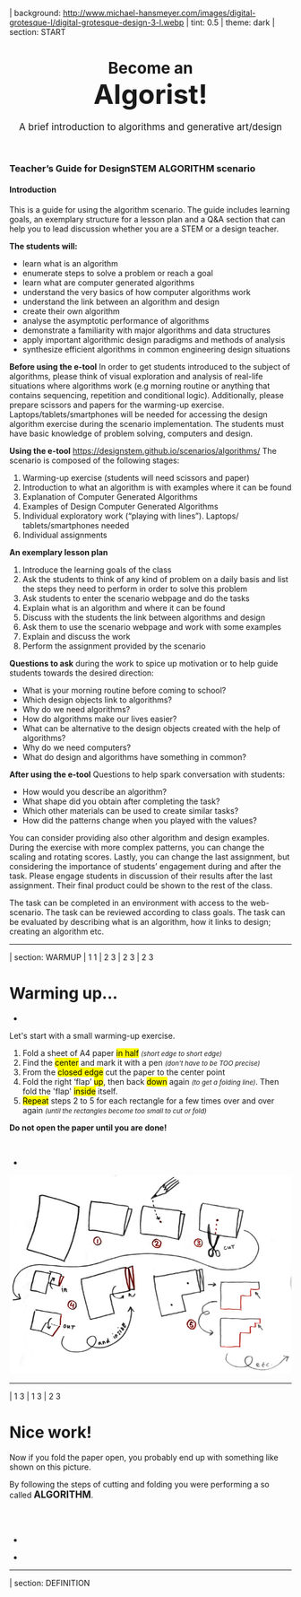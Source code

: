 | background: http://www.michael-hansmeyer.com/images/digital-grotesque-I/digital-grotesque-design-3-l.webp
| tint: 0.5
| theme: dark
| section: START

<center><div>

# Become an <br /><big><big><big>Algorist!</big></big></big>

<big>A brief introduction to algorithms and generative art/design</big>

<p /><br />

<f-next-button title="Start" />


</div></center>

<f-notes width="50vw" style="font-family:var(--font-serif); --base:10px; --primary:var(--darkgray)">

### Teacher’s Guide for DesignSTEM ALGORITHM scenario

#### Introduction

This is a guide for using the algorithm scenario. The guide includes learning goals, an exemplary structure for a lesson plan and a Q&A section that can help you to lead discussion whether you are a STEM or a design teacher.

**The students will:**
- learn what is an algorithm
- enumerate steps to solve a problem or reach a goal
- learn what are computer generated algorithms
- understand the very basics of how computer algorithms work
- understand the link between an algorithm and design
- create their own algorithm
- analyse the asymptotic performance of algorithms
- demonstrate a familiarity with major algorithms and data structures
- apply important algorithmic design paradigms and methods of analysis
- synthesize efficient algorithms in common engineering design situations


**Before using the e-tool**
In order to get students introduced to the subject of algorithms, please think of visual exploration and analysis of real-life situations where algorithms work (e.g morning routine or anything that contains sequencing, repetition and conditional logic). Additionally, please prepare scissors and papers for the warming-up exercise. Laptops/tablets/smartphones will be needed for accessing the design algorithm exercise during the scenario implementation.
The students must have basic knowledge of problem solving, computers and design. 


**Using the e-tool** https://designstem.github.io/scenarios/algorithms/
The scenario is composed of the following stages:
1. Warming-up exercise (students will need scissors and paper)
2. Introduction to what an algorithm is with examples where it can be found
3. Explanation of Computer Generated Algorithms
4. Examples of Design Computer Generated Algorithms
5. Individual exploratory work (“playing with lines”). Laptops/ tablets/smartphones needed
6. Individual assignments

**An exemplary lesson plan**
1. Introduce the learning goals of the class
2. Ask the students to think of any kind of problem on a daily basis and list the steps they need to perform in order to solve this problem
3. Ask students to enter the scenario webpage and do the tasks
4. Explain what is an algorithm and where it can be found
5. Discuss with the students the link between algorithms and design
6. Ask them to use the scenario webpage and work with some examples
7. Explain and discuss the work
8. Perform the assignment provided by the scenario


**Questions to ask** during the work to spice up motivation or to help guide students towards the desired direction:
* What is your morning routine before coming to school?
* Which design objects link to algorithms?
* Why do we need algorithms?
* How do algorithms make our lives easier?
* What can be alternative to the design objects created with the help of algorithms? 
* Why do we need computers?
* What do design and algorithms have something in common?

**After using the e-tool**
Questions to help spark conversation with students:
* How would you describe an algorithm?
* What shape did you obtain after completing the task?
* Which other materials can be used to create similar tasks?
* How did the patterns change when you played with the values?

You can consider providing also other algorithm and design examples. During the exercise with more complex patterns, you can change the scaling and rotating scores. Lastly, you can change the last assignment, but considering the importance of students’ engagement during and after the task. Please engage students in discussion of their results after the last assignment. Their final product could be shown to the rest of the class.
 
The task can be completed in an environment with access to the web-scenario.
The task can be reviewed according to class goals.
The task can be evaluated by describing what is an algorithm, how it links to design; creating an algorithm etc.


</f-notes>

---










| section: WARMUP
| 1 1
| 2 3 
| 2 3
| 2 3


# Warming up... 

-
 
Let's start with a small warming-up exercise.

1. Fold a sheet of A4 paper <mark>in half</mark> <small>*(short edge to short edge)*</small> 
2. Find the <mark>center</mark> and mark it with a pen  <small>*(don't have to be TOO precise)*</small> 
3. From the <mark>closed edge</mark> cut the paper to the center point 
4. Fold the right ‘flap’ <mark>up</mark>, then back <mark>down</mark> again <small>*(to get a folding line)*</small>. Then fold the 'flap' <mark>inside</mark> itself.
5. <mark>Repeat</mark> steps 2 to 5 for each rectangle for a few times over and over again <small>*(until the rectangles become too small to cut or fold)*</small>

**Do not open the paper until you are done!**

<br />

<f-prev-button /> <f-next-button title="Next: see the result" />

-

![Origami instructions](./images/origami-instructions.jpg "Origami instructions")


---











| 1 3 
| 1 3
| 2 3
 
# Nice work! 
 
Now if you fold the paper open, you probably end up with something like shown on this picture. 
 
By following the steps of cutting and folding you were performing a so called <big>**ALGORITHM**</big>.

<br /><br />

-

<f-prev-button /> <f-next-button title="Next: definition" />

-

<f-image src="./images/origami-output.jpg" style="background-position:50% 50%;" />

<!-- ![Origami result](./images/origami-output.jpg "Origami result") -->

---









| section: DEFINITION

<div style="display:flex; flex-direction:column; justify-content: center; align-items: center; height: 85vh; text-align:center;">

# <big>an Algorithm</big>

### in mathematics and computer science, is an unambiguous specification of how to solve a class of problems [(Wikipedia)](https://en.wikipedia.org/wiki/Algorithm).

<br />

Or to put it simple:

### <mark>an algorithm is a set of certain steps needed to solve a problem</mark> 
  
<br /><br />

<f-prev-button /> <f-next-button title="Next: they are everywhere!" />
</div>
  

---










| section: EVERYDAY_ALGORITHMS
| 1 3
| 1 3
| 2 3 
 
# Actually, we solve problems with algorithms every day

Probably without even noticing. These are often called <mark>everyday algorithms</mark>. Let's take a look at some examples. 
 
Maybe the most common example of an everyday algorithm is ***cooking***.

-

<f-prev-button /> <f-next-button title="Next: more everyday algorithms" />

-

<f-image src="./images/everyday-recipe.jpg" />

<!-- ![Cooking](./images/everyday-recipe.jpg "Cooking")  -->
 
~<center><small><small>*You have to follow certain steps (recipe) to make a delicious meal.*</small></small></center>~

---











| 1 1
| 2 3
| 4 4

# More examples of everyday algorithms

-

#### Folding a t-shirt
 
![T-shirt folding](./images/everyday-tshirt.jpg "T-shirt folding") 
 
~<center><small><small>*There are more than one methods to fold a t-shirt. Every method is a "different algorithm" of t-shirt folding.*</small></small></center>~

-

#### Building a brick wall
 
![Brick wall](./images/everyday-wall.jpg "Brick wall") 
 
~<center><small><small>*Building a stable brick wall is based on an algorithm too: you have to put the bricks so that every other row of bricks is shifted by half compared to previous one.*</small></small></center>~

-

<f-hr />
<br />

<f-prev-button /> <f-next-button title="Next: computer algorithms" />

## &nbsp;

---








| section: COMPUTER_ALGORITHMS
| 1 1 3
| 1 1 3
| 1 1 3
| 2 2 3

# Computer generated algorithms


Cooking, folding a t-shirt, building a wall. These activities consist of relatively simple instructions (i.e. ‘algorithms’).

### Computers also perform algorithms. More complex algorithms may require a lot of computing power - so much that normally people cannot manage it by themselves.
 
Computers and design go together well. This last decade has seen the emergence of a new way of designing that’s all about the conscious use of algorithms mixed with the computational power of computers. A lot of designers, artists and architects have been using computers and complex algorithms to create stunning work.

-

<f-prev-button /> <f-next-button title="Next" />

-


---







| 1 1 3
| 1 1 3
| 1 1 3
| 2 2 3


# It is important to remember:

- Not all computational design is generative design
- And not all generative design is computational.
- Not every use of computer in design is ‘generative’

### Let's take a look at some examples of computer generated algorithms design

-

<f-prev-button /> <f-next-button title="Next: algorithms in design" />

-

---







| section: EXAMPLES 

| 1 1 2
| 1 1 3

<!-- ![Example 1](./images/candy-hansmeyer.jpg "Example 1") -->
<f-image src="./images/candy-hansmeyer.jpg" style="background-position:50% 90%;" />

<small>~*Zauberflöte 2018 (available at http://www.michael-hansmeyer.com/zauberfloete, accessed on 24.01.2019)*~</small>

# &nbsp;

-

## Grotto set design by Michael Hansmeyer
 
Grotto set design for Mozart's opera Zauberflöte, directed by Romoeo Castellucci

~*“I want to assume the mozartian potion and bring it to its maximum effect, and here in the gardens is the artificial grotto, the feathers of the fowler, the ceruse white with the artificial fly, the symmetry, palace of the 18th century.”*~

*http://www.michael-hansmeyer.com/*

<br /><br />

<f-prev-button /> <f-next-button title="Next" />

---









| 1 1 2
| 1 1 3

<!-- ![Example 1](./images/candy-dezeen.jpg "Example 1") -->
<f-image src="./images/candy-dezeen.jpg" style="background-position:30% 50%;" />

<small>~*Tucker 2016, (available at https://www.dezeen.com/2016/03/26/stefan-bassing-barlett-school-architecture-digital-modelling-table-no-1-2-identical-components/, accessed on 24.01.2019)*~</small>

# &nbsp;

-

## A table by Stefan Bassing

Designer Stefan Bassing has used digital modelling to create a pair of tables, made from repetitive elements to simplify the production process.

~*“Once the furniture is created as a digital model, the role of the computer is at forefront. The computer numerically controls (CNC) the bending machine, converting steel rods into parts for use. Then, these would be assembled by a craftsperson, before being copper plated.”*~

*https://stefanbassing.com/*


<br /><br />

<f-prev-button /> <f-next-button title="Next" />


---








| 1 1 2
| 1 1 3

<!-- ![Example 2](./images/candy-maclachlan.jpg "Example 2") -->

<f-image src="./images/candy-maclachlan.jpg" style="background-position:50% 50%" />

<small>~*Entangle 2017 (available at https://lynnemaclachlan.co.uk/blogs/projects/entangle-wall-tiles, accessed on 24.01.2019)*~</small>

# &nbsp;

-

## “Entangle” Wall Tiles by Lynne MacLachlan

“Entangle” is a 3D printed wall tilling system, taking inspiration from mathematical tiling principles and quantum mechanics.

~*“Based on the mathematical principles of Truchet tiles, two modular segments can be combined in a myriad of different ways. It is possible to create various wave patterns, knot designs, complex repeating patterns or fill space in an apparently random fashion. (McLachlan 2017).”*~
 
https://lynnemaclachlan.co.uk/

<br /><br />

<f-prev-button /> <f-next-button title="Next" />

---








| 1 1 2
| 1 1 3

<!-- ![Example 2](./images/candy-sandspline.jpg "Example 2") -->

<f-image src="./images/candy-sandspline.jpg" style="background-position:50% 50%" />

<small>~*Sand spline (available at  https://inconvergent.net/generative/sand-spline/, accessed on 24.01.2019)*~</small>

# &nbsp;

-

## “Sand Spline” - generative art by Anders Hoff

The idea is based on the concept of mathematical B-splines.

The author mentions that in mathematics a B-spline is a smooth spline that is drawn from a number of nodes (control points) without necessarily passing through the nodes themselves.

https://inconvergent.net/

<br /><br />

<f-prev-button /> <f-next-button title="Next" />

---








| 1 1 2
| 1 1 3

<!-- ![Example 3](./images/candy-softkill.jpg "Example 3") -->




<f-image src="./images/candy-softkill.jpg" style="background-position:50% 50%" />

<div>
        
  <small>~*Fairs 2012 (available at https://www.dezeen.com/2012/10/23/protohouse-by-softkill-design/, accessed on 24.01.2019)*~</small>

</div>

# &nbsp;

-

## “ProtoHouse” by SoftKill

Softkill Design has recently completed “ProtoHouse”, a prototype for the first 3D printed house, that has the same structure as human bones.

The ProtoHouse project was developed in the Architectural Association School's Design Research Lab within the 'behavioral matter' studio of Robert Stuart-Smith. The project investigated the architectural potential of the latest Selective Laser Sintering technologies, testing the boundaries of large scale 3D printing. The designing was done with computer algorithms that micro-organize the printed material itself.

http://protohouse.tumblr.com/

<br /><br />

<f-prev-button /> <f-next-button title="Next" />

---








| 1 1 3
| 1 1 3
| 2 2 3


# Ok...

You might think that probably they use very expensive supercomputers plus knowledge of wizardry to make such stuff. However, with basic knowledge of coding we can demonstrate that ***even quite simple sets of rules can create quite interesting results***. 

-

<f-prev-button /> <f-next-button />

-



---








| section: THEORY
| 1 1 1 1 1
| 2 3 4 5 6
| 7 7 7 7 7 

## But first, we have to understand the very basics of how computer algorithms work. It possesses five key aspects:

-

# **1**
### FINITENESS
The algorithm **must always terminate** after a finite number of steps.

-

# **2**
### DEFINITENESS
**Each step must be precisely defined;** the actions to be carried out must be rigorously and unambiguously specified for each case.

-

# **3** 
### INPUT 
An algorithm **has zero or more inputs**, taken from a specified set of objects.

-

# **4** 
### OUTPUT
An algorithm **has one or more outputs**, which have a specified relation to the inputs.

-

# **5** 
### EFFECTIVENESS
**All operations** to be performed must be **sufficiently basic** that they can be done exactly and in finite length (Knut 1997)

-

<br />

<f-prev-button /> <f-next-button title="Next" />

---







| rows: 1fr auto 1fr
| 1 1 1
| 2 3 4
| 5 5 5

## More specifically, an algorithm is composed of:

-

<f-card
  color="var(--darkergray)"
  background="var(--lightergray)"
  style="text-align: center;"
>
  
  # **1**
  ### INPUT 
  you feed some parameters (variables) or data to your algorithm


</f-card>

-

<f-card
  color="var(--darkergray)"
  background="var(--lightergray)"
  style="text-align: center;"
>

# **2**
### PROCESSING 
algorithm does the computing

</f-card>

-

<f-card
  color="var(--darkergray)"
  background="var(--lightergray)"
  style="text-align: center;"
>

# **3**
### OUTPUT
you get a result

</f-card>

-

<f-prev-button /> <f-next-button />




---








| section: INTERACTIVE


<center>

<div style="max-width:1024px;">

## Let's play with some interactive examples

With this examples you can see how most basic operations like **repeating, scaling and rotating** can generate quite complex patterns from most basic objects like **lines, squares and circles**.    

### &nbsp;

<f-prev-button /> <f-next-button title="Go!" />

</div>

</center>

---











| 1 2 2
| 3 4 4 
 
## **1** Just some lines

-

***Move the sliders*** and see what happens. Nothing too special here &ndash; our simple algorithm creates a grid of small lines that change when parameters change. Parameters change when you move the sliders. You should see some kind of a dashed lines pattern. That's it.



-

<!-- <f-slider title="Grid size" 
    from="0.2"
    to="2"
    step="0.01"
    :value="0.6"
    v-on:value="i => set('step1', i)"
/>
<f-slider title="Line length" 
    from="-1"
    to="1"
    step="0.01"
    :value="0.01"
    v-on:value="i => set('width1', i)"
/> -->

<f-slider title="Grid size" 
    from="0.2"
    to="2"
    step="0.01"
    :value="0.6"
    set="step1"
/>
<f-slider title="Line length" 
    from="-1"
    to="1"
    step="0.01"
    :value="0.01"
    set="width1"
/>

<br />

<small>***HINT:*** *Try to make the grid size smaller than 0.5 and line longer than 0.2*</small>

<br /><br />

<f-prev-button /> <f-next-button title="Next: add rotation" v-if="get('step1') < 0.5 && Math.abs(get('width1')) > 0.2" />

-

<f-scene width="600" height="400" style="border:1px solid var(--lightgray); width:100%; height:100%;" >
  <f-grid-pattern :cols="2+Math.round(4/get('step1',0.6))" :rows="2+Math.round(4/get('step1',0.6))" :step="get('step1',0.6)">
    <f-line 
      :points="[ 
        { x: -get('width1', 0.1)/2, y: 0 }, 
        { x: get('width1', 0.1), y: 0 }, 
      ]"  
      :stroke-width="3"  
    /> 
  </f-grid-pattern>
</f-scene>


---











| 1 2 2
| 3 4 4

## **2** Let's add rotation

-

<small>Ok, now you have three sliders - we have added ***rotation***. Play with them and see if you can create any interesting output. </small>

-

<f-slider title="Grid size" 
    from="0.26"
    to="1"
    step="0.02"
    :value="0.3"
    set="step2"
/>
<f-slider title="Line length" 
    from="-3"
    to="3"
    step="0.05"
    :value="0.01"
    set="width2"
/>
<f-slider title="Rotation" 
    from="-180"
    to="180"
    step="0.1"
    :value="0.01"
    set="rotation2"
    plain="false"
/>

<br />

<small>***HINT:*** *Try to make the grid size smaller than 0.3, line longer than 1 and rotation bigger than 30*</small>

<br /><br />

<f-prev-button /> <f-next-button title="Next: boxes" v-if="get('step2') < 0.3 && Math.abs(get('width2')) > 1 && Math.abs(get('rotation2')) > 30" />

-

<f-scene  width="600" height="400" style="border:1px solid var(--lightgray); width:100%; height:100%; " >
  <f-grid-pattern :cols="2+Math.round(4/get('step2',0.6))" :rows="2+Math.round(4/get('step2',0.6))" :step="get('step2',0.3)">
    <f-group :rotation=" get('rotation2',0) "> 
      <f-line
        :points="[ 
          { x: -get('width2', 0)/2, y: 0 }, 
          { x: get('width2', 0), y: 0 }, 
        ]"  
        :stroke-width="3"  
      /> 
    </f-group>
  </f-grid-pattern>
</f-scene>

---











| 1 2 2
| 3 4 4

## **3**  Boxes

-

Simple lines can get boring quite fast. Let's explore a few more complex shapes. Now let's play with a box. Boxes can get pretty cool if you make them ***overlap*** and ***rotate*** them a bit. Give it a try!

-


<f-slider title="Grid size" 
    from="0.3"
    to="2"
    step="0.02"
    :value="0.9"
    v-on:value="i => set('step3', i)"
/>
<f-slider title="Box size" 
    from="-3"
    to="3"
    step="0.02"
    :value="0.6"
    v-on:value="i => set('width3', i)"
/>
<f-slider title="Rotation" 
    from="-180"
    to="180"
    step="0.1"
    :value="-0.001"
    v-on:value="i => set('rotation3', i)"
/>

<br />

<small>***HINT:*** *Try to make the grid size smaller than 0.5, box bigger than 1 and rotation higher than 45*</small>

<br /><br />

<f-prev-button /> <f-next-button title="Next: circles" v-if="get('step3') < 0.5 && Math.abs(get('width3')) > 1 && Math.abs(get('rotation3')) > 45" />

-

<f-scene  width="600" height="400" style="border:1px solid var(--lightgray); width:100%; height:100%; ">
  <f-grid-pattern :cols="2+Math.round(4/get('step3',0.6))" :rows="2+Math.round(4/get('step3',0.6))" :step="get('step3',0.9)">
    <f-group :rotation="get('rotation3',0)"> 
      <!-- <f-box 
        :stroke-width="3"  
        :width = "get('width3',0.6)" 
        :height = "get('width3',0.6)" 
      />  -->
      <f-box 
        :stroke-width="3"  
        :scale="get('width3',0.6)" 
      /> 
    </f-group>
  </f-grid-pattern>
</f-scene>

---











| 1 2 2
| 3 4 4

## **4** Circles

-

***Circles are just CRAZY!*** Remember - all we are doing here is to repeat one simple circle and adjusting its radius, but the visual output can get very complex and interenting.

-

<f-slider title="Grid size" 
    from="0.2"
    to="2"
    step="0.01"
    :value="0.5"
    v-on:value="i => set('step4', i)"
/>
<f-slider title="Circle size" 
    from="0.1"
    to="2"
    step="0.01"
    :value="0.2"
    v-on:value="i => set('width4', i)"
/>

<br />

<small>***HINT:*** *Try to make the grid size smaller than 0.4 and circle bigger than 1*</small>

<br /><br />

<f-prev-button /> <f-next-button title="Next: random" v-if="get('step4') < 0.4 && get('width4') > 1" />

-

<f-scene  width="600" height="400" style="border:1px solid var(--lightgray); width:100%; height:100%; ">
  <f-grid-pattern :cols="2+Math.round(4/get('step4',0.6))" :rows="2+Math.round(4/get('step4',0.6))" :step="get('step4',0.5)">
    <f-group> 
      <f-circle 
          :stroke-width="3"  
          :r = "get('width4',0.2)" 
        /> 
    </f-group>
  </f-grid-pattern>
</f-scene>

---











| 1 2 2
| 3 4 4
| 5 6 7

## **5** Random

-

Too much control may not always be a good thing &mdash; sometimes you get more interesting and unexpected results if you just let things to happen. Let's allow the computer to generate ***random*** patterns &mdash; all you have to do is to ***press the button***. 

-

<button 
    v-on:click="set( 'randomR', randomizer( 0.2, 1) )" class="primary"
    style="background:var(--blue)">Random generator</button>



<small v-if="get('randomR')">***HINT:*** *If the pattern looks boring, press the button again - you'll get a new one*</small>

<br /><br />

<f-prev-button /> <f-next-button v-if="get('randomR')" title="Next" />

-

<f-scene  width="600" height="400" style="border:1px solid var(--lightgray); width:100%; height:100%; ">
  <f-grid-pattern :cols="2+Math.round(4/randomizer(0.2, 0.6))" :rows="2+Math.round(4/randomizer(0.2, 0.6))" :step="randomizer(0.2, 0.6)">
    <f-group> 
      <f-circle 
          :stroke-width="3"  
          :r = "get('randomR')" 
        />  
    </f-group>
  </f-grid-pattern>
</f-scene>


---










| rows: 1fr 2fr 1fr
| cols: 3fr 1fr

| 1 
| 2 
| 3 

# That was just a beginning

-

With these examples you can see how simple shapes combined and some basic operations like repeating, scaling and rotating generate a lot of complex patterns.

When we add other important properties like colour, stroke width, transparency and so on, we can alter the algorithm and have different output.

Plus it is possible to let different functions and/or data, such as randomness, noise, sine wave, user input, voice, weather information, tweets etc affect the parameters and then we have much more options and complex results.

But let all this be a subject for the next time :)

-

<f-prev-button /> <f-next-button title="Next" />

#### &nbsp;










---

| section: FINAL
| 1 1
| 2 3
| 2 3
| 4 4
| 5 5

## Are you ready to become an Algorist yourself?

-

Your final task is to create an algorithm for the "hardware" that you started this scenario with: paper and scissors!

Try to create a different algorithm from the one we started with. Experiment with different folds and cuts. Don't be afraid to make a "mistake", there is no mistakes here, just different algorithms.

-

1. Create a 5-step algorithm

2. Define and enumerate the steps

3. Discuss what is your algorithm and how it can be improved

4. **Have fun! :)**

-

## That's it! Thank you!

-

<a class="tertiary" href="../">← Back to projects</a>
